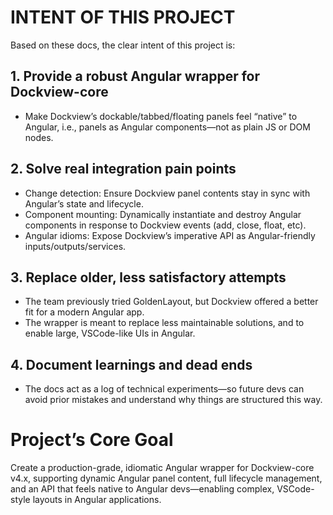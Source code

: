 # INTENT OF THIS PROJECT

Based on these docs, the clear intent of this project is:

## 1. Provide a robust Angular wrapper for Dockview-core

- Make Dockview’s dockable/tabbed/floating panels feel “native” to Angular, i.e., panels as Angular components—not as plain JS or DOM nodes.

## 2. Solve real integration pain points

- Change detection: Ensure Dockview panel contents stay in sync with Angular’s state and lifecycle.
- Component mounting: Dynamically instantiate and destroy Angular components in response to Dockview events (add, close, float, etc).
- Angular idioms: Expose Dockview’s imperative API as Angular-friendly inputs/outputs/services.

## 3. Replace older, less satisfactory attempts

- The team previously tried GoldenLayout, but Dockview offered a better fit for a modern Angular app.
- The wrapper is meant to replace less maintainable solutions, and to enable large, VSCode-like UIs in Angular.

## 4. Document learnings and dead ends

- The docs act as a log of technical experiments—so future devs can avoid prior mistakes and understand why things are structured this way.

# Project’s Core Goal

Create a production-grade, idiomatic Angular wrapper for Dockview-core v4.x, supporting dynamic Angular panel content, full lifecycle management, and an API that feels native to Angular devs—enabling complex, VSCode-style layouts in Angular applications.

